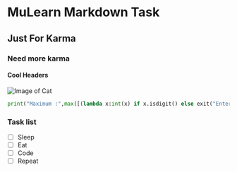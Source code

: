 # MuLearn Markdown Task
## Just For Karma
### Need more karma
#### Cool Headers

![Image of Cat](https://www.ianslife.in/sites/default/files/styles/detail_page/public/2020-07/photo-1548681528-6a5c45b66b42.jpeg?itok=AsyMhgzb)

```python
print("Maximum :",max([(lambda x:int(x) if x.isdigit() else exit("Enter a valid number"))(i) for i in input("Enter elements: ").split()]))
```

### Task list

- [ ] Sleep
- [ ] Eat
- [ ] Code
- [ ] Repeat
